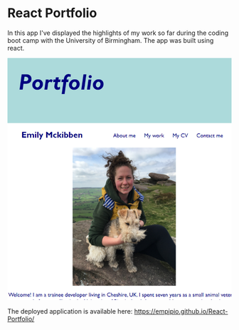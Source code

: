 # React Portfolio

In this app I've displayed the highlights of my work so far during the coding boot camp with the University of Birmingham. The app was built using react.

![screenshot of portfolio "about me" page](./src/assets/portfolio.png)

The deployed application is available here: https://empipio.github.io/React-Portfolio/
